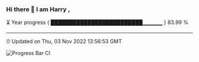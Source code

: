 ### Hi there 👋 I am Harry , 

⏳ Year progress { █████████████████████████▁▁▁▁▁ } 83.99 %

---

⏰ Updated on Thu, 03 Nov 2022 13:56:53 GMT

![Progress Bar CI](https://github.com/duykhang68/duykhang68/workflows/Progress%20Bar%20CI/badge.svg)
